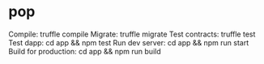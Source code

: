 # pop

  Compile:              truffle compile
  Migrate:              truffle migrate
  Test contracts:       truffle test
  Test dapp:            cd app && npm test
  Run dev server:       cd app && npm run start
  Build for production: cd app && npm run build